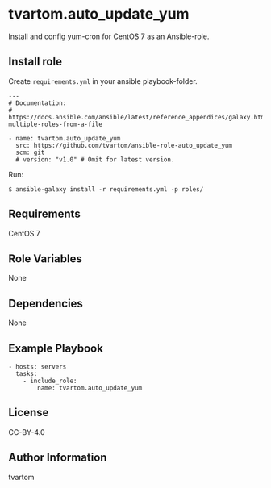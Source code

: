 tvartom.auto_update_yum
=======================

Install and config yum-cron for CentOS 7 as an Ansible-role.

Install role
------------

Create `requirements.yml` in your ansible playbook-folder.

    ---
    # Documentation:
    # https://docs.ansible.com/ansible/latest/reference_appendices/galaxy.html#installing-multiple-roles-from-a-file
    
    - name: tvartom.auto_update_yum
      src: https://github.com/tvartom/ansible-role-auto_update_yum
      scm: git
      # version: "v1.0" # Omit for latest version.

Run:

    $ ansible-galaxy install -r requirements.yml -p roles/

Requirements
------------

CentOS 7

Role Variables
--------------

None

Dependencies
------------

None

Example Playbook
----------------

    - hosts: servers
      tasks:
        - include_role:
            name: tvartom.auto_update_yum

License
-------

CC-BY-4.0

Author Information
------------------

tvartom

